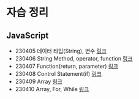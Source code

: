 # 자습 정리

## JavaScript
- 230405 데이터 타입(String), 변수 [링크](https://github.com/Hyn2/Udemy_JavaScript/tree/master/0405)
- 230406 String Method, operator, function [링크](https://github.com/Hyn2/Udemy_JavaScript/tree/master/0406)
- 230407 Function(return, parameter) [링크](https://github.com/Hyn2/Udemy_JavaScript/tree/master/0407)
- 230408 Control Statement(if) [링크](https://github.com/Hyn2/Udemy_JavaScript/tree/master/0408)
- 230409 Array [링크](https://github.com/Hyn2/Udemy_JavaScript/tree/master/0409)
- 230410 Array, For, While [링크](https://github.com/Hyn2/Udemy_JavaScript/tree/master/0410)